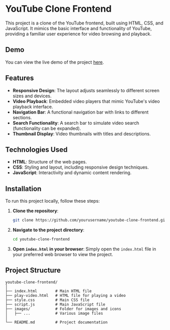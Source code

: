 # YouTube Clone Frontend

This project is a clone of the YouTube frontend, built using HTML, CSS, and JavaScript. It mimics the basic interface and functionality of YouTube, providing a familiar user experience for video browsing and playback.

## Demo

You can view the live demo of the project [here](https://yt-frontend-clone.netlify.app).

## Features

- **Responsive Design**: The layout adjusts seamlessly to different screen sizes and devices.
- **Video Playback**: Embedded video players that mimic YouTube's video playback interface.
- **Navigation Bar**: A functional navigation bar with links to different sections.
- **Search Functionality**: A search bar to simulate video search (functionality can be expanded).
- **Thumbnail Display**: Video thumbnails with titles and descriptions.

## Technologies Used

- **HTML**: Structure of the web pages.
- **CSS**: Styling and layout, including responsive design techniques.
- **JavaScript**: Interactivity and dynamic content rendering.

## Installation

To run this project locally, follow these steps:

1. **Clone the repository**:
    ```bash
    git clone https://github.com/yourusername/youtube-clone-frontend.git
    ```

2. **Navigate to the project directory**:
    ```bash
    cd youtube-clone-frontend
    ```

3. **Open `index.html` in your browser**:
    Simply open the `index.html` file in your preferred web browser to view the project.

## Project Structure

```plaintext
youtube-clone-frontend/
│
├── index.html        # Main HTML file
├── play-video.html   # HTML file for playing a video
├── style.css         # Main CSS file
├── script.js         # Main JavaScript file
├── images/           # Folder for images and icons
│   ├── ...           # Various image files
│
└── README.md         # Project documentation
